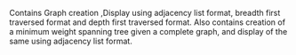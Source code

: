 Contains Graph creation ,Display using adjacency list format, breadth first traversed format and depth first traversed format.
Also contains creation of a minimum weight spanning tree given a complete graph, and display of the same using adjacency list format.
